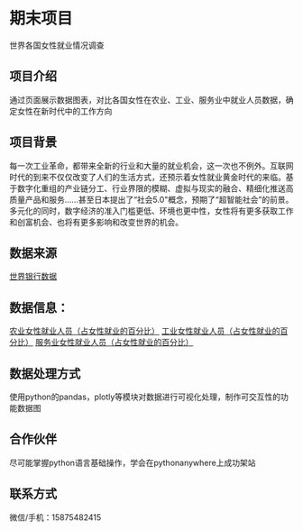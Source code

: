 # 期末项目
世界各国女性就业情况调查
## 项目介绍
通过页面展示数据图表，对比各国女性在农业、工业、服务业中就业人员数据，确定女性在新时代中的工作方向
## 项目背景
每一次工业革命，都带来全新的行业和大量的就业机会，这一次也不例外。互联网时代的到来不仅仅改变了人们的生活方式，还预示着女性就业黄金时代的来临。基于数字化重组的产业链分工、行业界限的模糊、虚拟与现实的融合、精细化推送高质量产品和服务……甚至日本提出了“社会5.0"概念，预期了“超智能社会”的前景。多元化的同时，数字经济的准入门槛更低、环境也更中性，女性将有更多获取工作和创富机会、也将有更多影响和改变世界的机会。
## 数据来源
[世界银行数据](https://data.worldbank.org.cn/indicator)
## 数据信息：
[农业女性就业人员（占女性就业的百分比）](https://data.worldbank.org.cn/indicator/SL.AGR.EMPL.FE.ZS?view=chart)
[工业女性就业人员（占女性就业的百分比）](https://data.worldbank.org.cn/indicator/SL.IND.EMPL.FE.ZS?view=chart)
[服务业女性就业人员（占女性就业的百分比）](https://data.worldbank.org.cn/indicator/SL.SRV.EMPL.FE.ZS?view=chart)
## 数据处理方式
使用python的pandas，plotly等模块对数据进行可视化处理，制作可交互性的功能数据图
## 合作伙伴
尽可能掌握python语言基础操作，学会在pythonanywhere上成功架站
## 联系方式
微信/手机：15875482415
